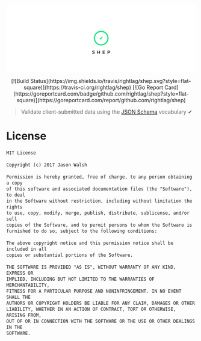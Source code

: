 <p align="center">
  <img src="assets/title.png">
</p>

<center>
  [![Build Status](https://img.shields.io/travis/rightlag/shep.svg?style=flat-square)](https://travis-ci.org/rightlag/shep) [![Go Report Card](https://goreportcard.com/badge/github.com/rightlag/shep?style=flat-square)](https://goreportcard.com/report/github.com/rightlag/shep)
</center>

> Validate client-submitted data using the [JSON Schema](http://json-schema.org/) vocabulary ✔

# License

```
MIT License

Copyright (c) 2017 Jason Walsh

Permission is hereby granted, free of charge, to any person obtaining a copy
of this software and associated documentation files (the "Software"), to deal
in the Software without restriction, including without limitation the rights
to use, copy, modify, merge, publish, distribute, sublicense, and/or sell
copies of the Software, and to permit persons to whom the Software is
furnished to do so, subject to the following conditions:

The above copyright notice and this permission notice shall be included in all
copies or substantial portions of the Software.

THE SOFTWARE IS PROVIDED "AS IS", WITHOUT WARRANTY OF ANY KIND, EXPRESS OR
IMPLIED, INCLUDING BUT NOT LIMITED TO THE WARRANTIES OF MERCHANTABILITY,
FITNESS FOR A PARTICULAR PURPOSE AND NONINFRINGEMENT. IN NO EVENT SHALL THE
AUTHORS OR COPYRIGHT HOLDERS BE LIABLE FOR ANY CLAIM, DAMAGES OR OTHER
LIABILITY, WHETHER IN AN ACTION OF CONTRACT, TORT OR OTHERWISE, ARISING FROM,
OUT OF OR IN CONNECTION WITH THE SOFTWARE OR THE USE OR OTHER DEALINGS IN THE
SOFTWARE.
```

